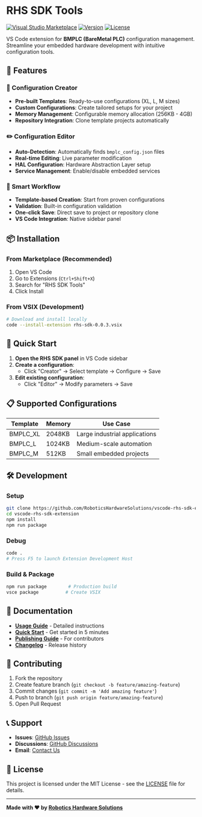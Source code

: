 # RHS SDK Tools

[![Visual Studio Marketplace](https://img.shields.io/badge/Visual%20Studio-Marketplace-blue)](https://marketplace.visualstudio.com/items?itemName=RoboticsHardwareSolutions.rhs-sdk)
[![Version](https://img.shields.io/badge/version-0.0.3-green)](https://github.com/RoboticsHardwareSolutions/vscode-rhs-sdk-extension)
[![License](https://img.shields.io/badge/license-MIT-orange)](LICENSE)

VS Code extension for **BMPLC (BareMetal PLC)** configuration management. Streamline your embedded hardware development with intuitive configuration tools.

## 🚀 Features

### 📝 Configuration Creator
- **Pre-built Templates**: Ready-to-use configurations (XL, L, M sizes)
- **Custom Configurations**: Create tailored setups for your project
- **Memory Management**: Configurable memory allocation (256KB - 4GB)
- **Repository Integration**: Clone template projects automatically

### ✏️ Configuration Editor
- **Auto-Detection**: Automatically finds `bmplc_config.json` files
- **Real-time Editing**: Live parameter modification
- **HAL Configuration**: Hardware Abstraction Layer setup
- **Service Management**: Enable/disable embedded services

### 🎯 Smart Workflow
- **Template-based Creation**: Start from proven configurations
- **Validation**: Built-in configuration validation
- **One-click Save**: Direct save to project or repository clone
- **VS Code Integration**: Native sidebar panel

## 📦 Installation

### From Marketplace (Recommended)
1. Open VS Code
2. Go to Extensions (`Ctrl+Shift+X`)
3. Search for "RHS SDK Tools"
4. Click Install

### From VSIX (Development)
```bash
# Download and install locally
code --install-extension rhs-sdk-0.0.3.vsix
```

## 🎯 Quick Start

1. **Open the RHS SDK panel** in VS Code sidebar
2. **Create a configuration**:
   - Click "Creator" → Select template → Configure → Save
3. **Edit existing configuration**:
   - Click "Editor" → Modify parameters → Save

## 📋 Supported Configurations

| Template | Memory | Use Case |
|----------|--------|----------|
| BMPLC_XL | 2048KB | Large industrial applications |
| BMPLC_L  | 1024KB | Medium-scale automation |
| BMPLC_M  | 512KB  | Small embedded projects |

## 🛠️ Development

### Setup
```bash
git clone https://github.com/RoboticsHardwareSolutions/vscode-rhs-sdk-extension.git
cd vscode-rhs-sdk-extension
npm install
npm run package
```

### Debug
```bash
code .
# Press F5 to launch Extension Development Host
```

### Build & Package
```bash
npm run package        # Production build
vsce package          # Create VSIX
```

## 📖 Documentation

- **[Usage Guide](USAGE.md)** - Detailed instructions
- **[Quick Start](QUICKSTART.md)** - Get started in 5 minutes
- **[Publishing Guide](PUBLISHING.md)** - For contributors
- **[Changelog](CHANGELOG.md)** - Release history

## 🤝 Contributing

1. Fork the repository
2. Create feature branch (`git checkout -b feature/amazing-feature`)
3. Commit changes (`git commit -m 'Add amazing feature'`)
4. Push to branch (`git push origin feature/amazing-feature`)
5. Open Pull Request

## 📞 Support

- **Issues**: [GitHub Issues](https://github.com/RoboticsHardwareSolutions/vscode-rhs-sdk-extension/issues)
- **Discussions**: [GitHub Discussions](https://github.com/RoboticsHardwareSolutions/vscode-rhs-sdk-extension/discussions)
- **Email**: [Contact Us](mailto:support@roboticshardwaresolutions.com)

## 📄 License

This project is licensed under the MIT License - see the [LICENSE](LICENSE) file for details.

---

**Made with ❤️ by [Robotics Hardware Solutions](https://github.com/RoboticsHardwareSolutions)**
